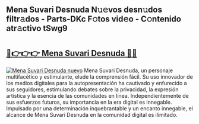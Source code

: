 ## Mena Suvari Desnuda N𝚞𝚎vos desn𝚞dos filtr𝚊dos - Parts-DKc F𝚘tos vid𝚎o - C𝚘ntenido atr𝚊ctivo tSwg9

# <h2><a href="http://mb8fin.tromn.icu/?c=Mena+Suvari+Desnuda">🔗👉👉👉 Mena Suvari Desnuda 🔗🔗</a></h2>

[![Mena Suvari Desnuda nuevo](https://i.imgur.com/pEAQMta.gif)](http://mb8fin.tromn.icu/?c=Mena+Suvari+Desnuda)
Mena Suvari Desnuda, un personaje multifacético y estimulante, elude la comprensión fácil. Su uso innovador de los medios digitales para la autopresentación ha cautivado y enfurecido a sus seguidores, estimulando debates sobre la privacidad, la expresión artística y la esencia de las comunidades en línea. Independientemente de sus esfuerzos futuros, su importancia en la era digital es innegable. Impulsado por una determinación inquebrantable y un encanto innegable, el alcance de Mena Suvari Desnuda en la comunidad digital es ilimitado.

